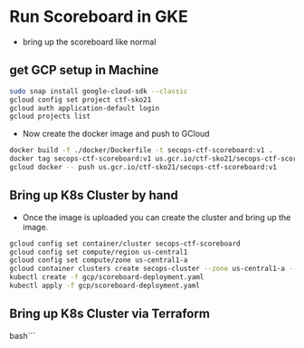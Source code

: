 # Run Scoreboard in GKE

- bring up the scoreboard like normal

## get GCP setup in Machine

```bash
sudo snap install google-cloud-sdk --classic
gcloud config set project ctf-sko21
gcloud auth application-default login
gcloud projects list
```

- Now create the docker image and push to GCloud

```bash
docker build -f ./docker/Dockerfile -t secops-ctf-scoreboard:v1 .
docker tag secops-ctf-scoreboard:v1 us.gcr.io/ctf-sko21/secops-ctf-scoreboard:v1
gcloud docker -- push us.gcr.io/ctf-sko21/secops-ctf-scoreboard:v1
```

## Bring up K8s Cluster by hand

- Once the image is uploaded you can create the cluster and bring up the image.

```bash
gcloud config set container/cluster secops-ctf-scoreboard
gcloud config set compute/region us-central1
gcloud config set compute/zone us-central1-a
gcloud container clusters create secops-cluster --zone us-central1-a --num-nodes 1
kubectl create -f gcp/scoreboard-deployment.yaml
kubectl apply -f gcp/scoreboard-deployment.yaml
```

## Bring up K8s Cluster via Terraform

bash```
```
